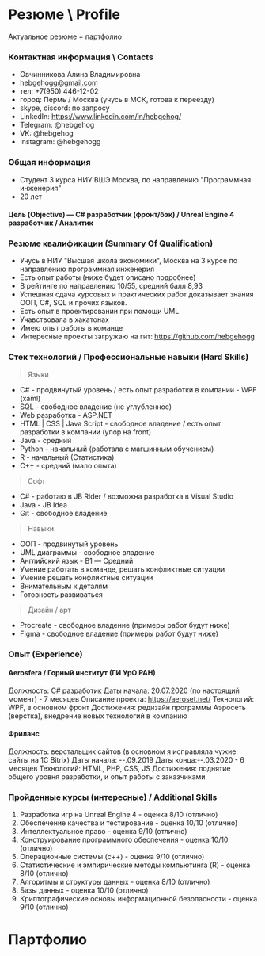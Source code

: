 # Резюме \ Profile
Актуальное резюме + партфолио

### Контактная информация \ Contacts

- Овчинникова Алина Владимировна
- hebgehogg@gmail.com
- тел: +7(950) 446-12-02
- город: Пермь / Москва (учусь в МСК, готова к переезду)  
- skype, discord: по запросу
- LinkedIn: https://www.linkedin.com/in/hebgehog/
- Telegram: @hebgehog
- VK: @hebgehog
- Instagram: @hebgehogg

### Общая информация

- Студент 3 курса НИУ ВШЭ Москва, по направлению "Программная инженерия"
- 20 лет

#### Цель (Objective) — C# разработчик (фронт/бэк) / Unreal Engine 4 разработчик / Аналитик

### Резюме квалификации (Summary Of Qualification) 

* Учусь в НИУ "Высшая школа экономики", Москва на 3 курсе по направлению программная инженерия
* Есть опыт работы (ниже будет описано подробнее)
* В рейтинге по направлению 10/55, средний балл 8,93
* Успешная сдача курсовых и практических работ доказывает знания ООП, С#, SQL и прочих языков.
* Есть опыт в проектировании при помощи UML
* Учавствовала в хакатонах 
* Имею опыт работы в команде
* Интересные проекты загружаю на гит: https://github.com/hebgehogg

### Стек технологий / Профессиональные навыки (Hard Skills)

> Языки

* С# - продвинутый уровень / есть опыт разработки в компании - WPF (xaml)
* SQL - свободное владение (не углубленное)
* Web разработка - ASP.NET
* HTML | CSS | Java Script - свободное владение / есть опыт разработки в компании (упор на front)
* Java - средний
* Python - начальный (работала с магшинным обучением)
* R - начальный (Статистика)
* C++ - средний (мало опыта)

> Софт

* C# - работаю в JB Rider / возможна разработка в Visual Studio
* Java - JB Idea
* Git - свободное владение 

> Навыки

* ООП - продвинутый уровень
* UML диаграммы - свободное владение 
* Английский язык - B1 — Средний
* Умение работать в команде, решать конфликтные ситуации
* Умение решать конфликтные ситуации
* Внимательным к деталям
* Готовность развиваться

> Дизайн / арт

* Procreate -  свободное владение (примеры работ будут ниже)
* Figma -  свободное владение (примеры работ будут ниже)


### Опыт (Experience)

#### Aerosfera / Горный институт (ГИ УрО РАН)
Должность: С# разработик 
Даты начала: 20.07.2020 (по настоящий момент) - 7 месяцев
Описание проекта: https://aeroset.net/
Технологий: WPF, в основном фронт
Достижения: редизайн программы Аэросеть (верстка), внедрение новых технологий в компанию 

#### Фриланс
Должность: верстальщик сайтов (в основном я исправляла чужие сайты на 1C Bitrix) 
Даты начала: --.09.2019 
Даты конца:--.03.2020 - 6 месяцев
Технологий: HTML, PHP, CSS, JS
Достижения: поднятие общего уровня разработки, и опыт работы с заказчиками

### Пройденные курсы (интересные) / Additional Skills
1. Разработка игр на Unreal Engine 4 - оценка 8/10 (отлично)
2. Обеспечение качества и тестирование - оценка 10/10 (отлично)
3. Интеллектуальное право - оценка 9/10 (отлично)
4. Конструирование программного обеспечения - оценка 10/10 (отлично)
5. Операционные системы (c++) - оценка 9/10 (отлично)
6. Статистические и эмпирические методы компьютинга (R) - оценка 8/10 (отлично)
7. Алгоритмы и структуры данных - оценка 8/10 (отлично)
8. Базы данных - оценка 10/10 (отлично)
9. Криптографические основы информационной безопасности - оценка 9/10 (отлично)

# Партфолио
